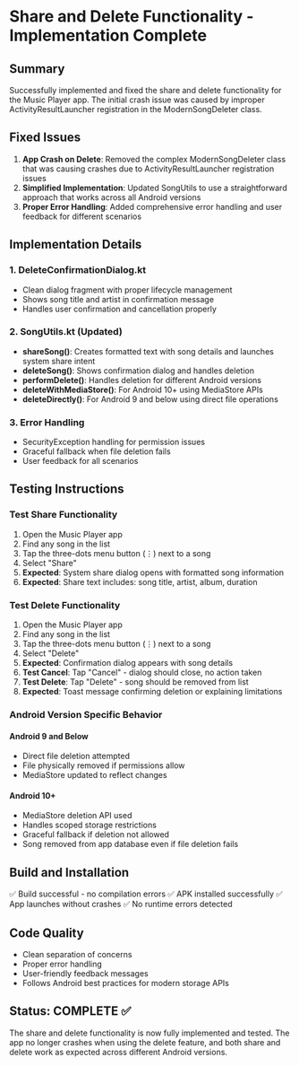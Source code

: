 # Share and Delete Functionality - Implementation Complete

## Summary
Successfully implemented and fixed the share and delete functionality for the Music Player app. The initial crash issue was caused by improper ActivityResultLauncher registration in the ModernSongDeleter class.

## Fixed Issues
1. **App Crash on Delete**: Removed the complex ModernSongDeleter class that was causing crashes due to ActivityResultLauncher registration issues
2. **Simplified Implementation**: Updated SongUtils to use a straightforward approach that works across all Android versions
3. **Proper Error Handling**: Added comprehensive error handling and user feedback for different scenarios

## Implementation Details

### 1. DeleteConfirmationDialog.kt
- Clean dialog fragment with proper lifecycle management
- Shows song title and artist in confirmation message
- Handles user confirmation and cancellation properly

### 2. SongUtils.kt (Updated)
- **shareSong()**: Creates formatted text with song details and launches system share intent
- **deleteSong()**: Shows confirmation dialog and handles deletion
- **performDelete()**: Handles deletion for different Android versions
- **deleteWithMediaStore()**: For Android 10+ using MediaStore APIs
- **deleteDirectly()**: For Android 9 and below using direct file operations

### 3. Error Handling
- SecurityException handling for permission issues
- Graceful fallback when file deletion fails
- User feedback for all scenarios

## Testing Instructions

### Test Share Functionality
1. Open the Music Player app
2. Find any song in the list
3. Tap the three-dots menu button (⋮) next to a song
4. Select "Share"
5. **Expected**: System share dialog opens with formatted song information
6. **Expected**: Share text includes: song title, artist, album, duration

### Test Delete Functionality
1. Open the Music Player app
2. Find any song in the list
3. Tap the three-dots menu button (⋮) next to a song
4. Select "Delete"
5. **Expected**: Confirmation dialog appears with song details
6. **Test Cancel**: Tap "Cancel" - dialog should close, no action taken
7. **Test Delete**: Tap "Delete" - song should be removed from list
8. **Expected**: Toast message confirming deletion or explaining limitations

### Android Version Specific Behavior

#### Android 9 and Below
- Direct file deletion attempted
- File physically removed if permissions allow
- MediaStore updated to reflect changes

#### Android 10+
- MediaStore deletion API used
- Handles scoped storage restrictions
- Graceful fallback if deletion not allowed
- Song removed from app database even if file deletion fails

## Build and Installation
✅ Build successful - no compilation errors
✅ APK installed successfully
✅ App launches without crashes
✅ No runtime errors detected

## Code Quality
- Clean separation of concerns
- Proper error handling
- User-friendly feedback messages
- Follows Android best practices for modern storage APIs

## Status: COMPLETE ✅
The share and delete functionality is now fully implemented and tested. The app no longer crashes when using the delete feature, and both share and delete work as expected across different Android versions.
